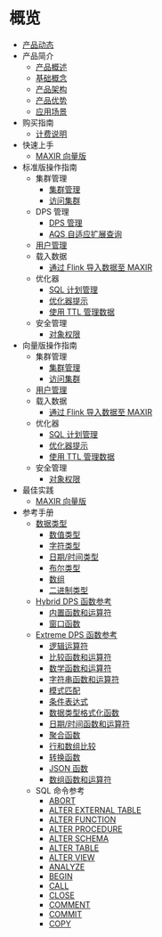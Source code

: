 # 概览
* [产品动态](/maxir/Product-news)
* 产品简介
    * [产品概述](/maxir/introduction/overview)
    * [基础概念](/maxir/introduction/glossary)
    * [产品架构](/maxir/introduction/architecture)
    * [产品优势](/maxir/introduction/highlights)
    * [应用场景](/maxir/introduction/application-scenarios)
* 购买指南
    * [计费说明](/maxir/buy/charge)     
* 快速上手
    * [MAXIR 向量版](/maxir/fast/vector)
* 标准版操作指南
    * 集群管理
      * [集群管理](/maxir/guides/dps-clusters/manage-dps-clusters)
      * [访问集群](/maxir/guides/dps-clusters/access-dps-clusters)
    * DPS 管理
      * [DPS 管理](/maxir/guides/dps-clusters/manager-dps)
      * [AQS 自适应扩展查询](/maxir/guides/dps-clusters/aqs)
    * [用户管理](/maxir/guides/dw-users/manage-dwusers)
    * 载入数据
      * [通过 Flink 导入数据至 MAXIR](/maxir/guides/load-data/use-flink-to-load)
    * 优化器
      * [SQL 计划管理](/maxir/guides/optimization/sql-plan-management)
      * [优化器提示](/maxir/guides/optimization/optimizer-hints)
      * [使用 TTL 管理数据](/maxir/guides/optimization/ttl)
    * 安全管理
      * [对象权限](/maxir/guides/security/object-privileges)
* 向量版操作指南
    * 集群管理
      * [集群管理](/maxir/guide-vector/dps-clusters)
      * [访问集群](/maxir/guide-vector/access-dps-clusters)
    * [用户管理](/maxir/guide-vector/dw-users)
    * 载入数据
      * [通过 Flink 导入数据至 MAXIR](/maxir/guide-vector/use-flink-to-load)
    * 优化器
      * [SQL 计划管理](/maxir/guide-vector/sql-plan-management)
      * [优化器提示](/maxir/guide-vector/optimizer-hints)
      * [使用 TTL 管理数据](/maxir/guide-vector/ttl)
    * 安全管理
      * [对象权限](/maxir/guide-vector/object-privileges)    
* 最佳实践
    * [MAXIR 向量版](/maxir/practices/vector)
* 参考手册
    * [数据类型](/maxir/Reference_Manual/data-types/overview)
      * [数值类型](/maxir/Reference_Manual/data-types/numeric)
      * [字符类型](/maxir/Reference_Manual/data-types/character)
      * [日期/时间类型](/maxir/Reference_Manual/data-types/datetime)
      * [布尔类型](/maxir/Reference_Manual/data-types/boolean)
      * [数组](/maxir/Reference_Manual/data-types/arrays)
      * [二进制类型](/maxir/Reference_Manual/data-types/binary)
    * [Hybrid DPS 函数参考](/maxir/Reference_Manual/hybrid-dps-functions/overview)
      * [内置函数和运算符](/maxir/Reference_Manual/hybrid-dps-functions/builtin-functions)
      * [窗口函数](/maxir/Reference_Manual/hybrid-dps-functions/window-functions)
    * [Extreme DPS 函数参考](/maxir/Reference_Manual/extreme-dps-functions/overview)
      * [逻辑运算符](/maxir/Reference_Manual/extreme-dps-functions/logical-operators)
      * [比较函数和运算符](/maxir/Reference_Manual/extreme-dps-functions/comparison-functions)
      * [数学函数和运算符](/maxir/Reference_Manual/extreme-dps-functions/mathematical-functions)
      * [字符串函数和运算符](/maxir/Reference_Manual/extreme-dps-functions/string-functions)
      * [模式匹配](/maxir/Reference_Manual/extreme-dps-functions/pattern-matching)
      * [条件表达式](/maxir/Reference_Manual/extreme-dps-functions/conditional-expressions)
      * [数据类型格式化函数](/maxir/Reference_Manual/extreme-dps-functions/data-type-formatting-functions)
      * [日期/时间函数和运算符](/maxir/Reference_Manual/extreme-dps-functions/date-time-functions)
      * [聚合函数](/maxir/Reference_Manual/extreme-dps-functions/aggregate-functions)
      * [行和数组比较](/maxir/Reference_Manual/extreme-dps-functions/row-array-comparison)
      * [转换函数](/maxir/Reference_Manual/extreme-dps-functions/conversion-functions)
      * [JSON 函数](/maxir/Reference_Manual/extreme-dps-functions/json-functions)
      * [数组函数和运算符](/maxir/Reference_Manual/extreme-dps-functions/array-functions)
    * SQL 命令参考
      * [ABORT](/maxir/Reference_Manual/sql-commands/abort)
      * [ALTER EXTERNAL TABLE](/maxir/Reference_Manual/sql-commands/alter-external-table)
      * [ALTER FUNCTION](/maxir/Reference_Manual/sql-commands/alter-function)
      * [ALTER PROCEDURE](/maxir/Reference_Manual/sql-commands/alter-procedure)
      * [ALTER SCHEMA](/maxir/Reference_Manual/sql-commands/alter-schema)
      * [ALTER TABLE](/maxir/Reference_Manual/sql-commands/alter-table)
      * [ALTER VIEW](/maxir/Reference_Manual/sql-commands/alter-view)
      * [ANALYZE](/maxir/Reference_Manual/sql-commands/analyze)
      * [BEGIN](/maxir/Reference_Manual/sql-commands/begin)
      * [CALL](/maxir/Reference_Manual/sql-commands/call)
      * [CLOSE](/maxir/Reference_Manual/sql-commands/close)
      * [COMMENT](/maxir/Reference_Manual/sql-commands/comment)
      * [COMMIT](/maxir/Reference_Manual/sql-commands/commit)
      * [COPY](/maxir/Reference_Manual/sql-commands/copy)
